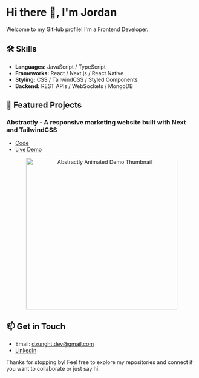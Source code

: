 # Hi there 👋, I'm Jordan

Welcome to my GitHub profile! I'm a Frontend Developer.

## 🛠️ Skills

- **Languages:** JavaScript / TypeScript
- **Frameworks:** React / Next.js / React Native
- **Styling:** CSS / TailwindCSS / Styled Components
- **Backend:** REST APIs / WebSockets / MongoDB

## 🚀 Featured Projects

<!--
Copy & fill this template for each project:
### [Project Name](project_repo_url)
**Description:**
Briefly describe what this project is about.

**Tech Stack:**
- List main technologies used

**Links:**
- [Code](project_repo_url)
- [Live Demo](demo_url)
-->

### Abstractly - A responsive marketing website built with Next and TailwindCSS

- [Code](https://github.com/jordhan2k/gfe-portfolio/tree/main/apps/gfe-marketing)
- [Live Demo](https://gfe-portfolio-marketing.vercel.app/)

<div align="center">
  <img src="https://github.com/user-attachments/assets/f872fda2-b2cf-430d-8b85-0dda71c7f1b6" alt="Abstractly Animated Demo Thumbnail" width="400">
</div>

<!--
  ![abstractly_demo](https://github.com/user-attachments/assets/f872fda2-b2cf-430d-8b85-0dda71c7f1b6)
-->












## 📫 Get in Touch

- Email: dzunght.dev@gmail.com
- [LinkedIn](https://www.linkedin.com/in/dzunght)

Thanks for stopping by! Feel free to explore my repositories and connect if you want to collaborate or just say hi.
